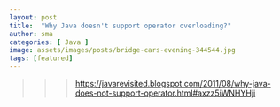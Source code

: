 ```yaml
---
layout: post
title:  "Why Java doesn't support operator overloading?"
author: sma
categories: [ Java ]
image: assets/images/posts/bridge-cars-evening-344544.jpg
tags: [featured]
---
```


>>> https://javarevisited.blogspot.com/2011/08/why-java-does-not-support-operator.html#axzz5iWNHYHji


